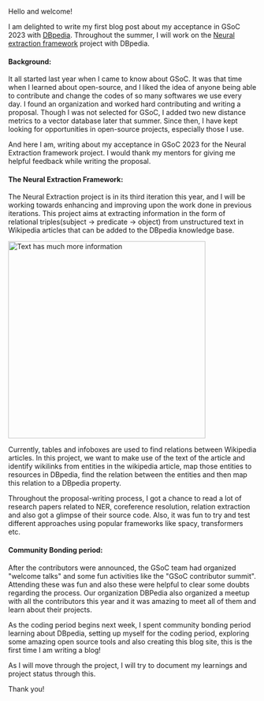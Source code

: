 Hello and welcome!

I am delighted to write my first blog post about my acceptance in GSoC 2023 with [DBpedia](https://www.dbpedia.org/). Throughout the summer, I will work on the [Neural  extraction framework](https://summerofcode.withgoogle.com/programs/2023/projects/cKuagkf8) project with DBpedia.

#### **Background**:
It all started last year when I came to know about GSoC. It was that time when I learned about open-source, and I liked the idea of anyone being able to contribute and change the codes of so many softwares we use every day. I found an organization and worked hard contributing and writing a proposal. Though I was not selected for GSoC, I added two new distance metrics to a vector database later that summer. Since then, I have kept looking for opportunities in open-source projects, especially those I use.

And here I am, writing about my acceptance in GSoC 2023 for the Neural Extraction framework project. I would thank my mentors for giving me helpful feedback while writing the proposal. 


#### **The Neural Extraction Framework**:
The Neural Extraction project is in its third iteration this year, and I will be working towards enhancing and improving upon the work done in previous iterations. This project aims at extracting information in the form of relational triples(subject -> predicate -> object) from unstructured text in Wikipedia articles that can be added to the DBpedia knowledge base. 

<!-- ![Text has much more information](/assets/images/wiki_info_text.jpeg){:class="img-responsive"} -->
<img src="/assets/images/wiki_info_text.jpeg" alt= "Text has much more information" width="400" height="400">

Currently, tables and infoboxes are used to find relations between Wikipedia articles. In this project, we want to make use of the text of the article and identify wikilinks from entities in the wikipedia article, map those entities to resources in DBpedia, find the relation between the entities and then map this relation to a DBpedia property. 

<!-- For example, consider the sentence - "
<span style="color:red">
Messi
</span>
<span style="color:green">
is the captain of 
</span>
<span style="color:red">
Argentina
</span>"
, We need to extract the triples as follows:
![messi_captain_of_argentina](/assets/images/messi_captainof_argentina.png) -->

Throughout the proposal-writing process, I got a chance to read a lot of research papers related to NER, coreference resolution, relation extraction and also got a glimpse of their source code. Also, it was fun to try and test different approaches using popular frameworks like spacy, transformers etc. 

#### **Community Bonding period**:
After the contributors were announced, the GSoC team had organized "welcome talks" and some fun activities like the "GSoC contributor summit". Attending these was fun and also these were helpful to clear some doubts regarding the process. Our organization DBPedia also organized a meetup with all the contributors this year and it was amazing to meet all of them and learn about their projects.

As the coding period begins next week, I spent community bonding period learning about DBpedia, setting up myself for the coding period, exploring some amazing open source tools and also creating this blog site, this is the first time I am writing a blog!

As I will move through the project, I will try to document my learnings and project status through this. 

Thank you!